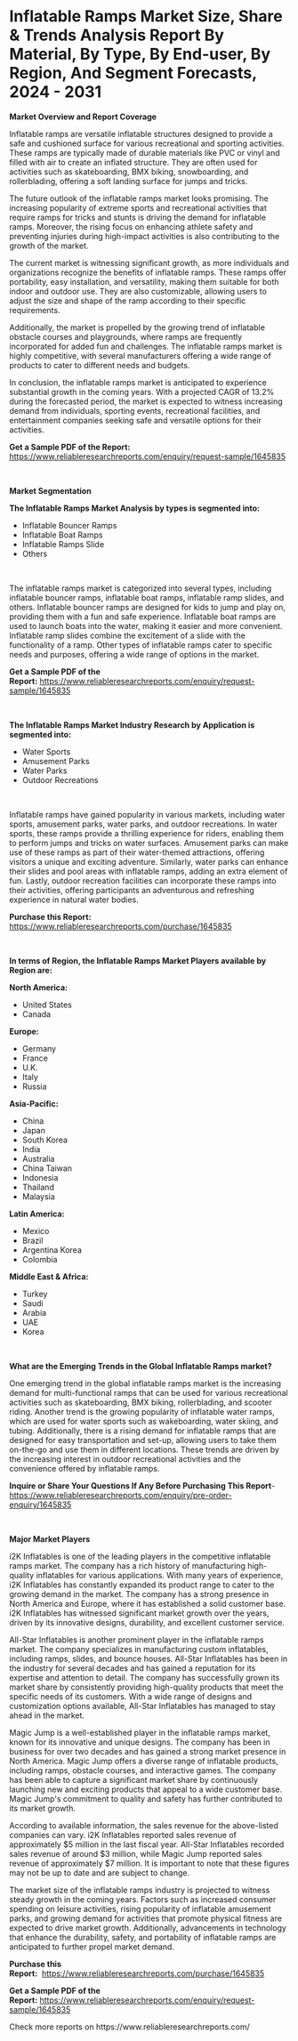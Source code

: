 <p><h1>Inflatable Ramps Market Size, Share & Trends Analysis Report By Material, By Type, By End-user, By Region, And Segment Forecasts, 2024 - 2031</h1></p><p><strong>Market Overview and Report Coverage</strong></p>
<p><p>Inflatable ramps are versatile inflatable structures designed to provide a safe and cushioned surface for various recreational and sporting activities. These ramps are typically made of durable materials like PVC or vinyl and filled with air to create an inflated structure. They are often used for activities such as skateboarding, BMX biking, snowboarding, and rollerblading, offering a soft landing surface for jumps and tricks.</p><p>The future outlook of the inflatable ramps market looks promising. The increasing popularity of extreme sports and recreational activities that require ramps for tricks and stunts is driving the demand for inflatable ramps. Moreover, the rising focus on enhancing athlete safety and preventing injuries during high-impact activities is also contributing to the growth of the market.</p><p>The current market is witnessing significant growth, as more individuals and organizations recognize the benefits of inflatable ramps. These ramps offer portability, easy installation, and versatility, making them suitable for both indoor and outdoor use. They are also customizable, allowing users to adjust the size and shape of the ramp according to their specific requirements.</p><p>Additionally, the market is propelled by the growing trend of inflatable obstacle courses and playgrounds, where ramps are frequently incorporated for added fun and challenges. The inflatable ramps market is highly competitive, with several manufacturers offering a wide range of products to cater to different needs and budgets.</p><p>In conclusion, the inflatable ramps market is anticipated to experience substantial growth in the coming years. With a projected CAGR of 13.2% during the forecasted period, the market is expected to witness increasing demand from individuals, sporting events, recreational facilities, and entertainment companies seeking safe and versatile options for their activities.</p></p>
<p><strong>Get a Sample PDF of the Report:</strong> <a href="https://www.reliableresearchreports.com/enquiry/request-sample/1645835">https://www.reliableresearchreports.com/enquiry/request-sample/1645835</a></p>
<p>&nbsp;</p>
<p><strong>Market Segmentation</strong></p>
<p><strong>The Inflatable Ramps Market Analysis by types is segmented into:</strong></p>
<p><ul><li>Inflatable Bouncer Ramps</li><li>Inflatable Boat Ramps</li><li>Inflatable Ramps Slide</li><li>Others</li></ul></p>
<p>&nbsp;</p>
<p><p>The inflatable ramps market is categorized into several types, including inflatable bouncer ramps, inflatable boat ramps, inflatable ramp slides, and others. Inflatable bouncer ramps are designed for kids to jump and play on, providing them with a fun and safe experience. Inflatable boat ramps are used to launch boats into the water, making it easier and more convenient. Inflatable ramp slides combine the excitement of a slide with the functionality of a ramp. Other types of inflatable ramps cater to specific needs and purposes, offering a wide range of options in the market.</p></p>
<p><strong>Get a Sample PDF of the Report:</strong>&nbsp;<a href="https://www.reliableresearchreports.com/enquiry/request-sample/1645835">https://www.reliableresearchreports.com/enquiry/request-sample/1645835</a></p>
<p>&nbsp;</p>
<p><strong>The Inflatable Ramps Market Industry Research by Application is segmented into:</strong></p>
<p><ul><li>Water Sports</li><li>Amusement Parks</li><li>Water Parks</li><li>Outdoor Recreations</li></ul></p>
<p>&nbsp;</p>
<p><p>Inflatable ramps have gained popularity in various markets, including water sports, amusement parks, water parks, and outdoor recreations. In water sports, these ramps provide a thrilling experience for riders, enabling them to perform jumps and tricks on water surfaces. Amusement parks can make use of these ramps as part of their water-themed attractions, offering visitors a unique and exciting adventure. Similarly, water parks can enhance their slides and pool areas with inflatable ramps, adding an extra element of fun. Lastly, outdoor recreation facilities can incorporate these ramps into their activities, offering participants an adventurous and refreshing experience in natural water bodies.</p></p>
<p><strong>Purchase this Report:</strong>&nbsp; <a href="https://www.reliableresearchreports.com/purchase/1645835">https://www.reliableresearchreports.com/purchase/1645835</a></p>
<p>&nbsp;</p>
<p><strong>In terms of Region, the Inflatable Ramps Market Players available by Region are:</strong></p>
<p>
    <p> <strong> North America: </strong>
        <ul>
            <li>United States</li>
            <li>Canada</li>
        </ul>
        </p> 
    <p> <strong> Europe: </strong>
        <ul>
            <li>Germany</li>
            <li>France</li>
            <li>U.K.</li>
            <li>Italy</li>
            <li>Russia</li>
        </ul>
        </p> 
    <p> <strong> Asia-Pacific: </strong>
        <ul>
            <li>China</li>
            <li>Japan</li>
            <li>South Korea</li>
            <li>India</li>
            <li>Australia</li>
            <li>China Taiwan</li>
            <li>Indonesia</li>
            <li>Thailand</li>
            <li>Malaysia</li>
        </ul>
        </p> 
    <p> <strong> Latin America: </strong>
        <ul>
            <li>Mexico</li>
            <li>Brazil</li>
            <li>Argentina Korea</li>
            <li>Colombia</li>
        </ul>
        </p> 
    <p> <strong> Middle East & Africa: </strong>
        <ul>
            <li>Turkey</li>
            <li>Saudi</li>
            <li>Arabia</li>
            <li>UAE</li>
            <li>Korea</li>
        </ul>
    </p>
    </p>
<p>&nbsp;</p>
<p><strong>What are the Emerging Trends in the Global Inflatable Ramps market?</strong></p>
<p><p>One emerging trend in the global inflatable ramps market is the increasing demand for multi-functional ramps that can be used for various recreational activities such as skateboarding, BMX biking, rollerblading, and scooter riding. Another trend is the growing popularity of inflatable water ramps, which are used for water sports such as wakeboarding, water skiing, and tubing. Additionally, there is a rising demand for inflatable ramps that are designed for easy transportation and set-up, allowing users to take them on-the-go and use them in different locations. These trends are driven by the increasing interest in outdoor recreational activities and the convenience offered by inflatable ramps.</p></p>
<p><strong>Inquire or Share Your Questions If Any Before Purchasing This Report</strong>- <a href="https://www.reliableresearchreports.com/enquiry/pre-order-enquiry/1645835">https://www.reliableresearchreports.com/enquiry/pre-order-enquiry/1645835</a></p>
<p>&nbsp;</p>
<p><strong>Major Market Players</strong></p>
<p><p>i2K Inflatables is one of the leading players in the competitive inflatable ramps market. The company has a rich history of manufacturing high-quality inflatables for various applications. With many years of experience, i2K Inflatables has constantly expanded its product range to cater to the growing demand in the market. The company has a strong presence in North America and Europe, where it has established a solid customer base. i2K Inflatables has witnessed significant market growth over the years, driven by its innovative designs, durability, and excellent customer service.</p><p>All-Star Inflatables is another prominent player in the inflatable ramps market. The company specializes in manufacturing custom inflatables, including ramps, slides, and bounce houses. All-Star Inflatables has been in the industry for several decades and has gained a reputation for its expertise and attention to detail. The company has successfully grown its market share by consistently providing high-quality products that meet the specific needs of its customers. With a wide range of designs and customization options available, All-Star Inflatables has managed to stay ahead in the market.</p><p>Magic Jump is a well-established player in the inflatable ramps market, known for its innovative and unique designs. The company has been in business for over two decades and has gained a strong market presence in North America. Magic Jump offers a diverse range of inflatable products, including ramps, obstacle courses, and interactive games. The company has been able to capture a significant market share by continuously launching new and exciting products that appeal to a wide customer base. Magic Jump's commitment to quality and safety has further contributed to its market growth.</p><p>According to available information, the sales revenue for the above-listed companies can vary. i2K Inflatables reported sales revenue of approximately $5 million in the last fiscal year. All-Star Inflatables recorded sales revenue of around $3 million, while Magic Jump reported sales revenue of approximately $7 million. It is important to note that these figures may not be up to date and are subject to change.</p><p>The market size of the inflatable ramps industry is projected to witness steady growth in the coming years. Factors such as increased consumer spending on leisure activities, rising popularity of inflatable amusement parks, and growing demand for activities that promote physical fitness are expected to drive market growth. Additionally, advancements in technology that enhance the durability, safety, and portability of inflatable ramps are anticipated to further propel market demand.</p></p>
<p><strong>Purchase this Report:</strong>&nbsp;&nbsp;<a href="https://www.reliableresearchreports.com/purchase/1645835">https://www.reliableresearchreports.com/purchase/1645835</a></p>
<p></p>
<p><strong>Get a Sample PDF of the Report:</strong>&nbsp;<a href="https://www.reliableresearchreports.com/enquiry/request-sample/1645835">https://www.reliableresearchreports.com/enquiry/request-sample/1645835</a></p>
<p>Check more reports on https://www.reliableresearchreports.com/</p>